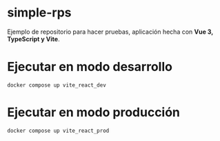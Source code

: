 # simple-rps
Ejemplo de repositorio para hacer pruebas, aplicación hecha con **Vue 3, TypeScript y Vite**.

# Ejecutar en modo desarrollo

`docker compose up vite_react_dev`

# Ejecutar en modo producción

`docker compose up vite_react_prod`